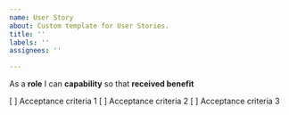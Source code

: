 ```yaml
---
name: User Story
about: Custom template for User Stories.
title: ''
labels: ''
assignees: ''

---
```


As a **role** I can **capability** so that **received benefit**

[ ] Acceptance criteria 1
[ ] Acceptance criteria 2
[ ] Acceptance criteria 3
